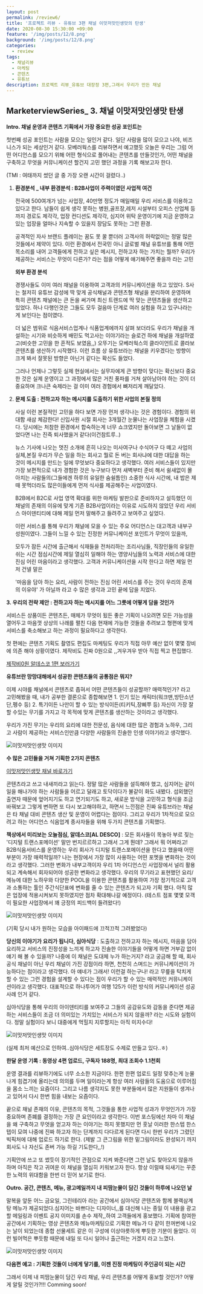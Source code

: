 ```yaml
---
layout: post
permalink: /review6/
title: '프로젝트 리뷰 - 유튜브 3편 채널 이맛저맛인생맛의 탄생'
date: 2020-08-30 15:30:00 +09:00
feature: '/img/posts/12/8.png'
background: '/img/posts/12/8.png'
categories:
  - review
tags:
  - 채널리뷰
  - 마케팅
  - 콘텐츠
  - 유튜브
description: 프로젝트 리뷰_유튜브 대장정 3편,그래서 우리가 만든 채널
---
```


## MarketerviewSeries_ 3. 채널 이맛저맛인생맛 탄생



**Intro. 채널 운영과 콘텐츠 기획에서 가장 중요한 성공 포인트는**



첫번째 성공 포인트는 사람을 모으는 일인거 같다. 일단 사람을 많이 모으고 나야, 비즈니스가 되는 세상인거 같다. 모베러웍스를 리뷰하면서 예고했듯 오늘은 우리는 그럼 어떤 어디언스를 모으기 위해 어떤 형식으로 풀어내는 콘텐츠를 만들것인가, 어떤 채널을 구축하고 무엇을 커뮤니케이션 할건지 고민 했던 과정을 기록 해보고자 한다.

 (TMI : 여태까지 썼던 글 중 가장 오랜 시간이 걸렸다..)



1. **환경분석 _ 내부 환경분석 : B2B사업이 주력이였던 사업적 여건**

   전국에 500여개가 넘는 사업장, 40만명 정도가 매일매일 우리 서비스를 이용하고 있다고 한다. 남들이 쉽게 생각 못하는 병원,골프장,레저 시설부터 오피스 산업체 등 까지 경로도 제각각, 업장 컨디션도 제각각, 심지어 위탁 운영이기에 지금 운영하고 있는 업장을 얼마나 지속할 수 있을지 장담도 못하는 그런 환경.

   공격적인 자사 브랜드 플레이는 꿈도 못 꿀 뿐더러 고객사의 허락없이는 정말 많은 것들에서 제약이 있다. 이런 환경에서 전국민 아니 글로벌 채널 유튜브를 통해 어떤 목소리를 내어 고객들에게 전하고 싶은 메시지, 전하고자 하는 가치는 뭘까? 우리가 제공하는 서비스는 무엇이 다른가? 라는 점을 어떻게 얘기해주면 좋을까 라는 고민

   

   **외부 환경 분석** 

   경쟁사들도 이미 여러 채널을 이용하여 고객과의 커뮤니케이션을 하고 있었다. S사는 철저히 유튜브 감성에 딱 맞게 공식채널과 콘텐츠형 채널을 분리하여 운영하며 특히 콘텐츠 채널에는 큰 돈을 써가며 최신 트렌드에 딱 맞는 콘텐츠들을 생산하고 있었다. 하나 다행인것은 그들도 모두 걸음마 단계로 여러 실험을 하고 있구나라는게 보인다는 점이였다.

   더 넓은 범위로 식음서비스업계나 식품업계에까지 살펴 보더라도 우리가 채널을 개설하는 시기와 비슷하게 배민도 먹고사는 이야기라는 슬로건 하에 채널을 개설하였고(비슷한 고민을 한 흔적도 보였음,,) 오뚜기는 모베러웍스의 클라이언트로 콜라보 콘텐츠를 생산하기 시작했다. 이런 흐름 상 유튜브라는 채널을 키우겠다는 방향이 크게 봐서 잘못된 방향은 아닌거 같다는 확신도 들었다. 

   그러나 언제나 그렇듯 실제 현실에서는 실무자에게 큰 방향이 맞다는 확신보다 중요한 것은 실제 운영이고 그 과정에서 많은 거친 풍파를 거쳐 살아남아야 하는 것이 더 중요하며 크나큰 숙제라는 걸 이미 여러 경험에서 뼈저리게 깨달았다. 

   

2. **문제 도출 : 전하고자 하는 메시지를 도출하기 위한 사업의 본질 정의** 

   사실 이런 본질적인 고민을 하다 보면 가장 먼저 생각나는 것은 경험이다. 경험의 위대함 새삼 체감한다! 신입사원 시절 회사는 3개월간 눈물나는 사업장을 체험을 시켰다. 당시에는 처참한 환경에서 합숙하는게 너무 쇼크였지만 돌아보면 그 날들이 없었다면 나는 진즉 퇴사했을거 같다(이건참트루..) 

   뉴스 기사에 나오는 멋진 소개에 흔히 나오는 미사여구나 수식어구 다 떼고 사업의 실체,본질 우리가 무슨 일을 하는 회사고 뭘로 돈 버는 회사냐에 대한 대답을 하는 것이 메시지를 만드는 일에 무엇보다 중요하다고 생각했다. 여러 서비스들이 있지만 가장 보편적으로 내가 경험한 것은 누구보다 먼저 새벽부터 준비 해서 쉴새없이 몰아치는 사람들의(그들에겐 하루의 유일한 숨쉴틈인) 소중한 식사 시간에, 내 밥은 제 때 못먹더라도 많은이들에게 먼저 식사를 제공해주는 사업이였다. 

    B2B에서 B2C로 사업 영역 확대를 위한 마케팅 발판으로 준비하자고 설득했던 이 채널의 존재의 이유에 맞게 기존 B2B사업이라는 이유로 시도하지 않았던 우리 서비스 아이덴티티에 대해 제일 먼저 말해주고 들려주고 보여주고 싶었다. 

   이런 서비스를 통해 우리가 채널에 모을 수 있는 주요 어디언스는 대고객과 내부구성원이였다. 그들이 느낄 수 있는 진정한 커뮤니케이션 포인트가 무엇이 있을까, 

   모두가 잠든 시간에 출근해서 식재들을 전처리하는 조리사님들, 직장인들의 유일한 쉬는 시간 점심시간에 제일 열심히 일해야 하는 영양사님들의 노력과 서비스에 대한 진심 어린 마음이라고 생각했다. 고객과 커뮤니케이션을 시작 한다고 하면 제일 먼저 건넬 말은 

   '마음을 담아 하는 요리, 사람이 전하는 진심 어린 서비스를 주는 것이 우리의 존재의 이유야' 가 아닐까 라고 수 많은 생각과 고민 끝에 답을 지었다. 



**3.  우리의 전략 제안 : 전하고자 하는 메시지를 어느 그릇에 어떻게 담을 것인가**



서비스든 상품이든 콘텐츠든, 매체가 무엇이 됬든 좋은 기획이 나오려면 모든 가능성을 열어두고 마음껏 상상의 나래를 펼친 다음 현재에 가능한 것들을 추려보고 형편에 맞게 서비스를 축소해보고 하는 과정이 필요하다고 생각한다. 

첫 편에는 콘텐츠 기획도 촬영도 편집도 마케팅도 우리가 직접 아무 예산 없이 몇몇 장비에 의존 해야 상황이였다. 제작비도 진짜 0원으로 ,,겨우겨우 받아 직접 찍고 편집했다. 

 [제작비0원 알데스코 1편 보러가기](https://youtu.be/KHOwF-1rQ-w)





**유튜브란 망망대해에서 성공한 콘텐츠들의 공통점은 뭐지?**

이제 시야를 채널에서 콘텐츠로 좁혀서 어떤 콘텐츠들이 성공할까? 매력적인가? 라고 고민해봤을 때, 내가 공부한 결론으로 종합해보면 1. 인기 있는 캐릭터(워크맨,방탄소년단,펭수 등) 2. 특기이든 나만이 할 수 있는 방식이든(티키틱,장삐쭈 등) 자신이 가장 잘 할 수있는 무기를 가지고 각 목적에 맞게 콘텐츠를 생산하는 것이라고 생각했다. 

우리가 가진 무기는 우리의 요리에 대한 전문성, 음식에 대한 많은 경험과 노하우, 그리고 사람이 제공하는 서비스인만큼 다양한 사람들의 진솔한 인생 이야기라고 생각했다.  

![이맛저맛인생맛 이미지](/img/posts/12/1.jpeg)



**수 많은 고민들을 거쳐 기획한 2가지 콘텐츠**

[이맛저맛인생맛 채널 바로가기](https://www.youtube.com/channel/UCp0GYo1WZLSR-v18NJsYi4g) 

콘텐츠라고 쓰고 내새끼라고 읽는다. 정말 많은 사람들을 설득해야 했고, 심지어는 같이 일을 해나가야 하는 사람들을 어르고 달래고 토닥이다가 불같이 화도 내봤다. 섭외했던 출연자 때문에 엎어지기도 하고 연기되기도 하고, 새로운 방식을 고민하고 형식을 조금 바꿔보고 그렇게 변하면 또 다시 보고해야하고, 하면서 느낀점은 진짜 유튜브라는 채널은 타 채널 대비 콘텐츠 생산 및 운영이 어렵다는 점이다. 그리고 우리가 1차적으로 모으려고 하는 어디언스 식음업계 종사자들을 위해 두가지 콘텐츠를 기획했다. 



**책상에서 미리보는 오늘점심, 알데스코[AL DESCO]** : 모든 회사들이 목놓아 부르 짖는 '디지털 트랜스포메이션' 말만 번지르르하고 그래서 그게 뭔데? 그래서 뭐 어쩌라고! B2B식음서비스를 운영하는 우리 회사가 디지털 트랜스포메이션을 한다고 했을때 어떤 부분이 가장 매력적일까? 나는 현장에서 가장 많이 사용하는 어떤 포멧을 변화하는 것이라고 생각했다. 그러한 변화가 내부고객이자 우리 1차 어디언스인 사업장에서 널리 활용되고 계속해서 회자되어야 성공한 변화라고 생각했다. 우리의 무기라고 표현했던 요리/메뉴에 대한 노하우와 다양한 POOL을 이용한 콘텐츠를 활용하여 가장 정기적으로 고객과 소통하는 툴인 주간식단표에 변화를 줄 수 있는 콘텐츠가 되고자 기획 했다. 아직 많은 업장에 적용시켜보지 못하였지만 점차 확대해나갈 예정이다.  (테스트 점포 몇몇 모객이 필요한 사업장에서 꽤 긍정의 피드백이 들려왔다!) 

![이맛저맛인생맛 이미지](/img/posts/12/4.jpeg)

(기획 당시 내가 원하는 모습을 아이패드에 끄적끄적 그려봤었다)



**당신의 이야기가 요리가 됩니다, 심야식당** : 도출하고 전하고자 하는 메시지, 마음을 담아 요리하고 서비스의 진정성을 느끼게 하고자 진솔한 이야기들을 어떻게 하면 거부감 없이 얘기 해 볼 수 있을까? 나중에 이 채널은 도대체 누가 하는거지? 라고 궁금해 할 때, 회사 공식 채널이 아닌 우리 채널이 가진 강점이라 하면, 천천히 스며드는 커뮤니케이션이 가능하다는 점이라고 생각했다. 아 얘네가 그래서! 이런걸 하는구나! 라고 무릎을 탁치게 할 수 있는 그런 경험을 설계할 수 있다는 점이 우리가 할 수 있는 매력적인 커뮤니케이션이라고 생각했다. 대표적으로 하나투어가 여행 125가 이런 방식의 커뮤니케이션 성공사례 인거 같다. 

심야식당을 통해 우리의 아이덴티티를 보여주고 그들의 공감유도와 감동을 준다면 제공하는 서비스들이 조금 더 의미있는 가치있는 서비스가 되지 않을까? 라는 시도와 실험이다. 정말 실험이다 보니 대중에게 먹힐지 지루할지는 아직 미지수다!

![이맛저맛인생맛 이미지](/img/posts/12/5.jpeg)

(실제 최저 예산으로 인하여..심야식당은 세트장도 수제로 만들고 있다..ㅎ)



**한달 운영 기록 : 동영상 4편 업로드, 구독자 188명, 최대 조회수 1.1천회** 

운영 결과를 리뷰하기에도 너무 소소한 지금이다. 한편 한편 업로드 일정 맞추는게 눈물나게 힘겹기에 올리는데 의의를 두며 일이라는게 항상 여러 사람들의 도움으로 이루어짐을 몸소 느끼는 요즘이다. 그리고 나름 생각지도 못한 부분들에서 많은 지원들이 생겨나고 있어서 다시 한번 힘을 내보는 요즘이다. 

끝으로 채널 존재의 이유, 콘텐츠의 목적, 그것들을 통한 사업적 성과가 무엇인가가 가장 중요하며 존폐를 결정하는 가장 큰 요인이라고 생각한다. 이번 포스팅에선 차마 이 채널을 왜 구축하고 무엇을 얻고자 하는 이야기는 하지 못했지만 먼 훗날 이러한 한스텝 한스텝이 모여 나중에 진짜 하고자 하는 단계까지 다다르게 된다면 다시 한번 우리가 그렸던 빅픽처에 대해 업로드 하기로 한다. (제발 그 큰그림을 위한 밑그림이라도 완성되기 까지 회사도 나 자신도 존버 가능 하길 기도한다,,!)  

기획안에 쓰고 또 썼듯이 장기적인 관점으로 지켜 봐준다면 그런 날도 찾아오지 않을까하며 아직은 작고 귀여운 이 채널을 열심히 키워보고자 한다. 항상 이럴때 되새기는 꾸준한 노력의 위대함을 한번 더 믿어 보기로 한다. 



**Outro. 공간, 콘텐츠, 메뉴, 광고메일까지 내 피땀눈물이 담긴 것들이 하루에 나오던 날**



말복을 앞둔 어느 금요일, 그린테리아 라는 공간에서 심야식당 콘텐츠와 함께 블랙삼계탕 메뉴가 제공되었다.심지어는 바쁘다는 디자이너,,를 대신해 나는 종일 이 내용을 광고할 메일링과 이벤트 공지 이미지를 손수 제작,,하여 고객들에게 홍보했다. 기획에 참여한 공간에서  기획하는 영상 콘텐츠와 메뉴마케팅으로 기획한 메뉴가 다 같이 한꺼번에 나오는 날이 되었는데 종합 선물세트 같은 이 구성에 이상야릇하게 뿌듯한 기분이 들었다. 이런 빌어먹은 뿌듯함 때문에 내일 또 다시 일어나 출근하는 거겠지 라고 느꼈다.

![이맛저맛인생맛 이미지](/img/posts/12/7.jpeg)



**다음편 예고 : 기획한 것들이 너에게 닿기를, 이젠 진정 마케팅이 주인공이 되는 시간**

그래서 이제 내 피땀눈물이 담긴 우리 채널, 우리 콘텐츠를 어떻게 홍보할 것인가? 어떻게 알릴 것인가?!!! Comming soon! 




